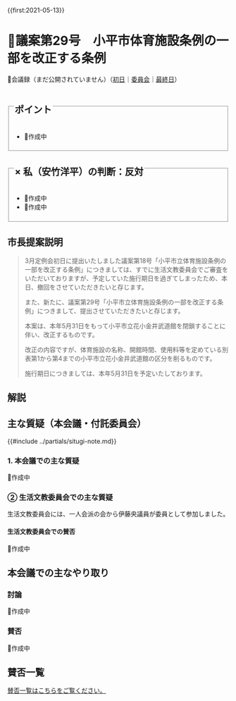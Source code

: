{{first:2021-05-13}}

# 🚧議案第29号　小平市体育施設条例の一部を改正する条例

<i class="fa fa-gavel" aria-hidden="true"></i>

<p class="read-kaigiroku">📄会議録（まだ公開されていません）（<a href="https://ssp.kaigiroku.net/tenant/kodaira/SpTop.html">初日</a>｜<a href="https://ssp.kaigiroku.net/tenant/kodaira/SpTop.html">委員会</a>｜<a href="https://ssp.kaigiroku.net/tenant/kodaira/SpTop.html">最終日</a>）</p>

<fieldset class="pnt">
  <legend><h2>ポイント</h2></legend>
  <ul>
    <li class="chk">🚧作成中</li>
  </ul>
</fieldset>

<fieldset class="sanpi">
  <legend>
    <h2>× 私（安竹洋平）の判断：反対 </h2>
  </legend>
  <ul>
    <li>🚧作成中</li>
    <li class="ng">🚧作成中</li>
  </ul>
</fieldset>


## 市長提案説明
> 3月定例会初日に提出いたしました議案第18号「小平市立体育施設条例の一部を改正する条例」につきましては、すでに生活文教委員会でご審査をいただいておりますが、予定していた施行期日を過ぎてしまったため、本日、撤回をさせていただきたいと存じます。
>
> また、新たに、議案第29号「小平市立体育施設条例の一部を改正する条例」につきまして、提出させていただきたいと存じます。
>
> 本案は、本年5月31日をもって小平市立花小金井武道館を閉鎖することに伴い、改正するものです。
>
> 改正の内容ですが、体育施設の名称、開館時間、使用料等を定めている別表第1から第4までの小平市立花小金井武道館の区分を削るものです。
>
> 施行期日につきましては、本年5月31日を予定いたしております。

## 解説

## 主な質疑（本会議・付託委員会）
{{#include ../partials/situgi-note.md}}

### 1. 本会議での主な質疑
🚧作成中

### ② 生活文教委員会での主な質疑

生活文教委員会には、一人会派の会から伊藤央議員が委員として参加しました。

#### 生活文教委員会での賛否
🚧作成中

<!--全委員が賛成⭕️-->

## 本会議での主なやり取り

### 討論
🚧作成中

### 賛否
🚧作成中

<!--全議員が賛成⭕️-->

## 賛否一覧
[賛否一覧はこちらをご覧ください。](./index.md#賛否)

